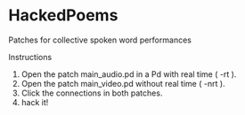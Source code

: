 # HackedPoems
Patches for collective spoken word performances 

Instructions
1) Open the patch main_audio.pd in a Pd with real time ( -rt ).
2) Open the patch main_video.pd without real time ( -nrt ).
3) Click the connections in both patches.
4) hack it!
